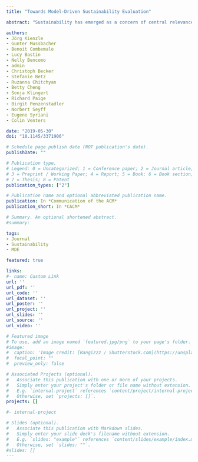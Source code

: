 ```yaml
---
title: "Towards Model-Driven Sustainability Evaluation"

abstract: "Sustainability has emerged as a concern of central relevance. As a wicked problem, it poses challenges to business-as-usual in many areas, including that of modeling. This article addresses a question at the intersection of model-driven engineering and sustainability research: 'How can we better support sustainability by bringing together model-driven engineering, data, visualization and self-adaptive systems, to facilitate engagement, exploration, and understanding of the effects that individual and organizational choices have on sustainability?' We explore this question via an idealized vision of an evaluation environment that facilitates integration and mapping of models from multiple diverse sources, visual exploration, and evaluation of what-if scenarios, for stakeholders with divergent perspectives. The article identifies research challenges to be addressed to enable decision making to support sustainability and provides a map of sustainability modeling issues across disciplines. "

authors:
- Jörg Kienzle
- Gunter Mussbacher
- Benoit Combemale
- Lucy Bastin
- Nelly Bencomo
- admin
- Christoph Becker
- Stefanie Betz
- Ruzanna Chitchyan
- Betty Cheng
- Sonja Klingert
- Richard Paige
- Birgit Penzenstadler
- Norbert Seyff
- Eugene Syriani
- Colin Venters

date: "2019-05-30"
doi: "10.1145/3371906"

# Schedule page publish date (NOT publication's date).
publishDate: ""

# Publication type.
# Legend: 0 = Uncategorized; 1 = Conference paper; 2 = Journal article;
# 3 = Preprint / Working Paper; 4 = Report; 5 = Book; 6 = Book section;
# 7 = Thesis; 8 = Patent
publication_types: ["2"]

# Publication name and optional abbreviated publication name.
publication: In *Communication of the ACM*
publication_short: In *CACM*

# Summary. An optional shortened abstract.
#summary: 

tags:
- Journal
- Sustainability
- MDE

featured: true

links:
#- name: Custom Link
url: ''
url_pdf: ''
url_code: ''
url_dataset: ''
url_poster: ''
url_project: ''
url_slides: ''
url_source: ''
url_video: ''

# Featured image
# To use, add an image named `featured.jpg/png` to your page's folder. 
#image:
#  caption: 'Image credit: [Rangizzz / Shutterstock.com](https://unsplash.com/photos/pLCdAaMFLTE)'
#  focal_point: ""
#  preview_only: false

# Associated Projects (optional).
#   Associate this publication with one or more of your projects.
#   Simply enter your project's folder or file name without extension.
#   E.g. `internal-project` references `content/project/internal-project/index.md`.
#   Otherwise, set `projects: []`.
projects: []

#- internal-project

# Slides (optional).
#   Associate this publication with Markdown slides.
#   Simply enter your slide deck's filename without extension.
#   E.g. `slides: "example"` references `content/slides/example/index.md`.
#   Otherwise, set `slides: ""`.
#slides: []
---
```

